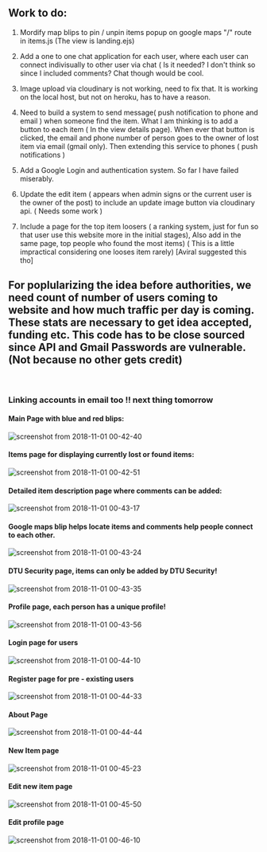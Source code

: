 ## Work to do:

1) Mordify map blips to pin / unpin items popup on google maps "/" route in items.js (The view is landing.ejs)

2) Add a one to one chat application for each user, where each user can connect indivisually to other user via chat ( Is it needed? I don't think so since I included comments? Chat though would be cool.

3) Image upload via cloudinary is not working, need to fix that. It is working on the local host, but not on heroku, has to have a reason.

4) Need to build a system to send message( push notification to phone and email ) when someone find the item. What I am thinking is to add a button to each item ( In the view details page). When ever that button is clicked, the email and phone number of person goes to the owner of lost item via email (gmail only). Then extending this service to phones ( push  notifications )

5) Add a Google Login and authentication system. So far I have failed miserably.

6) Update the edit item ( appears when admin signs or the current user is the owner of the post) to include an update image button via cloudinary api. ( Needs some work )

7) Include a page for the top item loosers ( a ranking system, just for fun so that user use this website more in the initial stages), Also add in the same page, top people who found the most items) ( This is a little impractical considering one looses item rarely) [Aviral suggested this tho]


## For poplularizing the idea before authorities, we need count of number of users coming to website and how much traffic per day is coming. These stats are necessary to get idea accepted, funding etc. This code has to be close sourced since API and Gmail Passwords are vulnerable. (Not because no other gets credit)

<br>

### Linking accounts in email too !! next thing tomorrow

#### Main Page with blue and red blips:
![screenshot from 2018-11-01 00-42-40](https://user-images.githubusercontent.com/24922775/47813728-e6eaf180-dd71-11e8-855e-00bb5bb6f2aa.png)

#### Items page for displaying currently lost or found items:
![screenshot from 2018-11-01 00-42-51](https://user-images.githubusercontent.com/24922775/47813729-e7838800-dd71-11e8-8a01-72b94f7783ca.png)

#### Detailed item description page where comments can be added:
![screenshot from 2018-11-01 00-43-17](https://user-images.githubusercontent.com/24922775/47813731-e7838800-dd71-11e8-9be5-c877e2c63d28.png)

#### Google maps blip helps locate items and comments help people connect to each other.
![screenshot from 2018-11-01 00-43-24](https://user-images.githubusercontent.com/24922775/47813732-e7838800-dd71-11e8-8008-c3b5ea8a900f.png)

#### DTU Security page, items can only be added by DTU Security!
![screenshot from 2018-11-01 00-43-35](https://user-images.githubusercontent.com/24922775/47813736-e81c1e80-dd71-11e8-826f-584cbabc69c0.png)

#### Profile page, each person has a unique profile!
![screenshot from 2018-11-01 00-43-56](https://user-images.githubusercontent.com/24922775/47813739-e81c1e80-dd71-11e8-83cc-0ce9ff6c41b6.png)

#### Login page for users
![screenshot from 2018-11-01 00-44-10](https://user-images.githubusercontent.com/24922775/47813742-e8b4b500-dd71-11e8-8372-502fadbfc4d2.png)

#### Register page for pre - existing users
![screenshot from 2018-11-01 00-44-33](https://user-images.githubusercontent.com/24922775/47813744-e8b4b500-dd71-11e8-92c7-62c891a72625.png)

#### About Page
![screenshot from 2018-11-01 00-44-44](https://user-images.githubusercontent.com/24922775/47813746-e94d4b80-dd71-11e8-90f2-babc64e99380.png)

#### New Item page
![screenshot from 2018-11-01 00-45-23](https://user-images.githubusercontent.com/24922775/47813747-e94d4b80-dd71-11e8-8cdc-6c491ef02140.png)

#### Edit new item page
![screenshot from 2018-11-01 00-45-50](https://user-images.githubusercontent.com/24922775/47813750-e9e5e200-dd71-11e8-8887-0ae257629af6.png)

#### Edit profile page
![screenshot from 2018-11-01 00-46-10](https://user-images.githubusercontent.com/24922775/47813751-e9e5e200-dd71-11e8-80dd-6bbaaade71a6.png)
